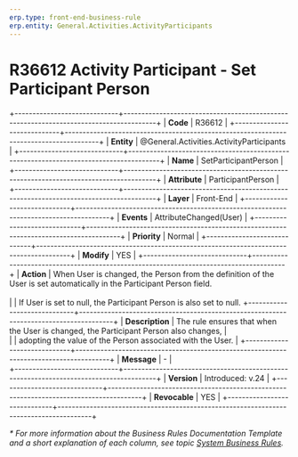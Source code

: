 ```yaml
---
erp.type: front-end-business-rule
erp.entity: General.Activities.ActivityParticipants
---
```


# R36612 Activity Participant - Set Participant Person
+-----------------------------+---------------------------------------------------------------------------------------+
| **Code**                    | R36612                                                                                |
+-----------------------------+---------------------------------------------------------------------------------------+
| **Entity**                  | @General.Activities.ActivityParticipants                                              |
+-----------------------------+---------------------------------------------------------------------------------------+
| **Name**                    | SetParticipantPerson                                                                  |
+-----------------------------+---------------------------------------------------------------------------------------+
| **Attribute**               | ParticipantPerson                                                                     |
+-----------------------------+---------------------------------------------------------------------------------------+
| **Layer**                   | Front-End                                                                             |
+-----------------------------+---------------------------------------------------------------------------------------+
| **Events**                  | AttributeChanged(User)                                                                |
+-----------------------------+---------------------------------------------------------------------------------------+
| **Priority**                | Normal                                                                                |
+-----------------------------+---------------------------------------------------------------------------------------+
| **Modify**                  | YES                                                                                   |
+-----------------------------+---------------------------------------------------------------------------------------+
| **Action**                  | When User is changed, the Person from the definition of the User is set automatically in the Participant Person field. <br>                                   
|                             | If User is set to null, the Participant Person is also set to null. 
+-----------------------------+---------------------------------------------------------------------------------------+
| **Description**             | The rule ensures that when the User is changed, the Participant Person also changes,  |     
|                             | adopting the value of the Person associated with the User.                            | 
+-----------------------------+---------------------------------------------------------------------------------------+
| **Message**                 | \-                                                                                    |                         
+-----------------------------+---------------------------------------------------------------------------------------+
| **Version**                 | Introduced: v.24                                                                      |
+-----------------------------+---------------------------------------------------------------------------------------+
| **Revocable**               | YES                                                                                   |
+-----------------------------+---------------------------------------------------------------------------------------+

*\* For more information about the Business Rules Documentation Template and a short explanation of each column, see
topic [System Business Rules](../templates/template-description-system-business-rules.md).*
